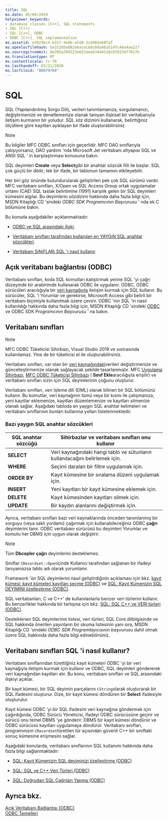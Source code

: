 ```yaml
---
title: SQL
ms.date: 05/09/2019
helpviewer_keywords:
- database classes [C++], SQL statements
- SQL [C++]
- SQL [C++], ODBC
- ODBC [C++], SQL implementation
ms.assetid: e3923bc4-b317-4e0b-afd8-3cd403eb0faf
ms.openlocfilehash: 5e31105e682e8acecbdc0da461614fc46e4ae227
ms.sourcegitcommit: 8e285a766523e653aeeb34d412dc6f615ef7b17b
ms.translationtype: MT
ms.contentlocale: tr-TR
ms.lasthandoff: 03/21/2020
ms.locfileid: "80079768"
---
```

# <a name="sql"></a>SQL

SQL (Yapılandırılmış Sorgu Dili), verileri tanımlamanıza, sorgulamanızı, değiştirmenize ve denetlemenize olanak tanıyan ilişkisel bir veritabanıyla iletişim kurmanın bir yoludur. SQL söz dizimini kullanarak, belirttiğiniz ölçütlere göre kayıtları ayıklayan bir ifade oluşturabilirsiniz.

> [!NOTE]
>  Bu bilgiler MFC ODBC sınıfları için geçerlidir. MFC DAO sınıflarıyla çalışıyorsanız, DAO yardımı 'nda Microsoft Jet veritabanı altyapısı SQL ve ANSI SQL ' in karşılaştırması konusuna bakın.

SQL deyimleri **Create** veya **Select**gibi bir anahtar sözcük fiili ile başlar. SQL çok güçlü bir dildir; tek bir ifade, bir tablonun tamamını etkileyebilir.

Her biri göz önünde bulundurularak geliştirilen pek çok SQL sürümü vardır. MFC veritabanı sınıfları, X/Open ve SQL Access Group ortak uygulamalar ortamı (CAE) SQL taslak belirtimine (1991) karşılık gelen bir SQL deyimleri kümesini algılar. Bu deyimlerin sözdizimi hakkında daha fazla bilgi için, MSDN Kitaplığı CD 'sindeki *ODBC SDK* *Programcının Başvurusu* ' nda ek C bölümüne bakın.

Bu konuda aşağıdakiler açıklanmaktadır:

- [ODBC ve SQL arasındaki ilişki](#_core_open_database_connectivity_.28.odbc.29).

- [Veritabanı sınıfları tarafından kullanılan en YAYGıN SQL anahtar sözcükleri](#_core_the_database_classes).

- [Veritabanı SıNıFLARı SQL 'ı nasıl kullanır](#_core_how_the_database_classes_use_sql).

##  <a name="open-database-connectivity-odbc"></a><a name="_core_open_database_connectivity_.28.odbc.29"></a>Açık veritabanı bağlantısı (ODBC)

Veritabanı sınıfları, koda SQL komutları katıştırmak yerine SQL 'yi çağrı düzeyinde bir arabirimde kullanarak ODBC ile uygulanır. ODBC, ODBC sürücüleri aracılığıyla bir [veri kaynağıyla](../../data/odbc/data-source-odbc.md) iletişim kurmak için SQL kullanır. Bu sürücüler, SQL 'i Yorumlar ve gerekirse, Microsoft Access gibi belirli bir veritabanı biçimiyle kullanılmak üzere çevirir. ODBC 'nin SQL 'in nasıl kullanıldığı hakkında daha fazla bilgi için, MSDN Kitaplığı CD 'sindeki [ODBC](../../data/odbc/odbc-basics.md) ve ODBC SDK *Programcının Başvurusu* ' na bakın.

##  <a name="database-classes"></a><a name="_core_the_database_classes"></a>Veritabanı sınıfları

> [!NOTE]
> MFC ODBC Tüketicisi Sihirbazı, Visual Studio 2019 ve sonrasında kullanılamaz. Yine de bir tüketicisi el ile oluşturabilirsiniz.

Veritabanı sınıfları, var olan bir [veri kaynağındaki](../../data/odbc/data-source-odbc.md)verileri değiştirmenize ve güncelleştirmenize olanak sağlayacak şekilde tasarlanmıştır. MFC [Uygulama Sihirbazı](../../mfc/reference/database-support-mfc-application-wizard.md), [MFC ODBC Tüketicisi Sihirbazı](../../mfc/reference/adding-an-mfc-odbc-consumer.md) ( **Sınıf Ekle**aracılığıyla erişilir) ve veritabanı sınıfları sizin için SQL deyimlerinin çoğunu oluşturur.

Veritabanı sınıfları, veri Işleme dili (DML) olarak bilinen bir SQL bölümünü kullanır. Bu komutlar, veri kaynağının tümü veya bir kısmı ile çalışmanıza, yeni kayıtlar eklemenize, kayıtları düzenlemenize ve kayıtları silmenize olanak sağlar. Aşağıdaki tabloda en yaygın SQL anahtar kelimeleri ve veritabanı sınıflarının bunları kullanma yolları listelenmektedir.

### <a name="some-common-sql-keywords"></a>Bazı yaygın SQL anahtar sözcükleri

|SQL anahtar sözcüğü|Sihirbazlar ve veritabanı sınıfları onu kullanır|
|-----------------|---------------------------------------------|
|**SELECT**|Veri kaynağındaki hangi tablo ve sütunların kullanılacağını belirlemek için.|
|**WHERE**|Seçimi daralan bir filtre uygulamak için.|
|**ORDER BY**|Kayıt kümesine bir sıralama düzeni uygulamak için.|
|**INSERT**|Yeni kayıtları bir kayıt kümesine eklemek için.|
|**DELETE**|Kayıt kümesinden kayıtları silmek için.|
|**UPDATE**|Bir kaydın alanlarını değiştirmek için.|

Ayrıca, veritabanı sınıfları bazı veri kaynaklarında önceden tanımlanmış bir sorguyu (veya saklı yordamı) çağırmak için kullanabileceğiniz ODBC **çağrı** deyimlerini tanır. ODBC veritabanı sürücüsü bu deyimleri Yorumlar ve komutu her DBMS için uygun olarak değiştirir.

> [!NOTE]
>  Tüm **Dbcepler çağrı** deyimlerini desteklemez.

Sınıflar `CRecordset::Open`içinde Kullanıcı tarafından sağlanan bir ifadeyi tanıyamazsa tablo adı olarak yorumlanır.

Framework 'ün SQL deyimlerini nasıl geliştirdiğinin açıklaması için bkz. [kayıt kümesi: kayıt kümeleri kayıtları seçme (ODBC)](../../data/odbc/recordset-how-recordsets-select-records-odbc.md) ve [SQL: Kayıt Kümenizin SQL DEYIMINI özelleştirme (ODBC)](../../data/odbc/sql-customizing-your-recordsets-sql-statement-odbc.md).

SQL veritabanları, C ve C++' de kullanılanlarla benzer veri türlerini kullanır. Bu benzerlikler hakkında bir tartışma için bkz. [SQL: SQL C++ ve VERI türleri (ODBC)](../../data/odbc/sql-sql-and-cpp-data-types-odbc.md).

Desteklenen SQL deyimlerinin listesi, veri türleri, SQL Core dilbilgisinde ve SQL hakkında önerilen yayınların bir okuma listesinin yanı sıra, MSDN Kitaplığı CD 'sindeki *ODBC SDK* *Programlayıcısının başvurusu* dahil olmak üzere SQL hakkında daha fazla bilgi edinebilirsiniz.

##  <a name="how-the-database-classes-use-sql"></a><a name="_core_how_the_database_classes_use_sql"></a>Veritabanı sınıfları SQL 'i nasıl kullanır?

Veritabanı sınıflarından türettiğiniz kayıt kümeleri ODBC 'yi bir veri kaynağıyla iletişim kurmak için kullanır ve ODBC, SQL deyimleri göndererek veri kaynağından kayıtları alır. Bu konu, veritabanı sınıfları ve SQL arasındaki ilişkiyi açıklar.

Bir kayıt kümesi, bir SQL deyimin parçalarını `CString`olarak oluşturarak bir SQL ifadesini oluşturur. Dize, bir kayıt kümesi döndüren bir **Select** ifadesiyle oluşturulur.

Kayıt kümesi ODBC 'yi bir SQL ifadesini veri kaynağına göndermek için çağırdığında, ODBC Sürücü Yöneticisi, ifadeyi ODBC sürücüsüne geçirir ve sürücü onu temel DBMS 'ye gönderir. DBMS bir kayıt kümesi döndürür ve ODBC sürücüsü kayıtları uygulamaya döndürür. Veritabanı sınıfları, programınızın `CRecordset`türetilen tür açısından güvenli C++ bir sınıftaki sonuç kümesine erişmesini sağlar.

Aşağıdaki konularda, veritabanı sınıflarının SQL kullanımı hakkında daha fazla bilgi sağlanmaktadır:

- [SQL: Kayıt Kümenizin SQL deyiminizi özelleştirme (ODBC)](../../data/odbc/sql-customizing-your-recordsets-sql-statement-odbc.md)

- [SQL: SQL ve C++ Veri Türleri (ODBC)](../../data/odbc/sql-sql-and-cpp-data-types-odbc.md)

- [SQL: Doğrudan SQL Çağrıları Yapma (ODBC)](../../data/odbc/sql-making-direct-sql-calls-odbc.md)

## <a name="see-also"></a>Ayrıca bkz.

[Açık Veritabanı Bağlantısı (ODBC)](../../data/odbc/open-database-connectivity-odbc.md)<br/>
[ODBC Temelleri](../../data/odbc/odbc-basics.md)